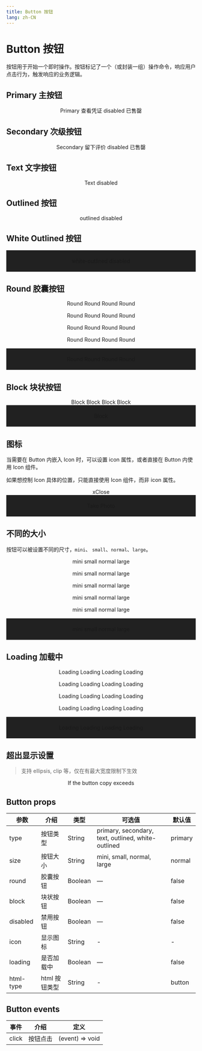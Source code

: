 ```yaml
---
title: Button 按钮
lang: zh-CN
---
```


<script setup>
import Button from '../../panda-ui/src/components/button'
import Icon from '../../panda-ui/src/components/icon';

defineOptions({
  components: {
    'panda-button': Button,
    'panda-icon': Icon
  }
});
</script>

# Button 按钮

按钮用于开始一个即时操作。按钮标记了一个（或封装一组）操作命令，响应用户点击行为，触发响应的业务逻辑。

<!-- <ks-qrcode>扫描此二维码在移动端预览</ks-qrcode> -->

## Primary 主按钮

<div class="button-demo-wrapper">
  <panda-button type="primary" reverse>Primary 查看凭证</panda-button>
  <panda-button type="primary" disabled>disabled 已售罄</panda-button>
</div>

## Secondary 次级按钮

<div class="button-demo-wrapper">
  <panda-button type="secondary">Secondary 留下评价</panda-button>
  <panda-button type="secondary" disabled>disabled 已售罄</panda-button>
</div>

## Text 文字按钮

<div class="button-demo-wrapper">
  <panda-button type="text">Text</panda-button>
  <panda-button type="text" disabled>disabled</panda-button>
</div>

## Outlined 按钮

<div class="button-demo-wrapper">
  <panda-button type="outlined">outlined</panda-button>
  <panda-button type="outlined" disabled>disabled</panda-button>
</div>

## White Outlined 按钮

<div class="button-demo-wrapper">
  <div class="white-outlined-wrapper">
    <panda-button type="white-outlined">white-outlined</panda-button>
    <panda-button type="white-outlined" disabled>disabled</panda-button>
  </div>
</div>

## Round 胶囊按钮

<div class="button-demo-wrapper">
  <div>
    <panda-button type="primary" size="large" round>Round</panda-button>
    <panda-button type="primary" round>Round</panda-button>
    <panda-button type="primary" size="small" round>Round</panda-button>
    <panda-button type="primary" size="mini" round>Round</panda-button>
  </div>

  <div>
    <panda-button type="secondary" size="large" round>Round</panda-button>
    <panda-button type="secondary" round>Round</panda-button>
    <panda-button type="secondary" size="small" round>Round</panda-button>
    <panda-button type="secondary" size="mini" round>Round</panda-button>
  </div>

  <div>
    <panda-button type="outlined" size="large" round>Round</panda-button>
    <panda-button type="outlined" round>Round</panda-button>
    <panda-button type="outlined" size="small" round>Round</panda-button>
    <panda-button type="outlined" size="mini" round>Round</panda-button>
  </div>

  <div>
    <panda-button type="text" size="large" round>Round</panda-button>
    <panda-button type="text" round>Round</panda-button>
    <panda-button type="text" size="small" round>Round</panda-button>
    <panda-button type="text" size="mini" round>Round</panda-button>
  </div>

  <div class="white-outlined-wrapper">
    <panda-button type="white-outlined" size="large" round>Round</panda-button>
    <panda-button type="white-outlined" round>Round</panda-button>
    <panda-button type="white-outlined" size="small" round>Round</panda-button>
    <panda-button type="white-outlined" size="mini" round>Round</panda-button>
  </div>
</div>

## Block 块状按钮

<div class="button-demo-wrapper block">
  <panda-button type="primary" block>Block</panda-button>
  <panda-button type="secondary" block>Block</panda-button>
  <panda-button type="outlined" block>Block</panda-button>
  <panda-button type="text" block>Block</panda-button>
  <div class="white-outlined-wrapper">
    <panda-button type="white-outlined" block>Block</panda-button>
  </div>
</div>

## 图标

当需要在 Button 内嵌入 Icon 时，可以设置 icon 属性，或者直接在 Button 内使用 Icon 组件。

如果想控制 Icon 具体的位置，只能直接使用 Icon 组件，而非 icon 属性。

<div class="button-demo-wrapper">
  <panda-button type="primary" icon="anchor"></panda-button>
  <panda-button type="secondary" icon="x"> xClose</panda-button>
  <panda-button type="text"><panda-icon name="aperture"></panda-icon></panda-button>
  <div class="white-outlined-wrapper">
    <panda-button type="white-outlined" icon="camera"> Take Photo</panda-button>
  </div>
</div>

## 不同的大小

按钮可以被设置不同的尺寸，`mini`、 `small`、`normal`、`large`。

<div class="button-demo-wrapper">
  <div>
    <panda-button size="mini" icon="cloud-drizzle">mini</panda-button>
    <panda-button size="small" icon="cloud-lightning">small</panda-button>
    <panda-button icon="cloud-snow">normal</panda-button>
    <panda-button size="large" icon="cloud">large</panda-button>
  </div>
  <div>
    <panda-button size="mini">mini</panda-button>
    <panda-button size="small">small</panda-button>
    <panda-button>normal</panda-button>
    <panda-button size="large">large</panda-button>
  </div>
  <div>
    <panda-button type="secondary" size="mini">mini</panda-button>
    <panda-button type="secondary" size="small">small</panda-button>
    <panda-button type="secondary">normal</panda-button>
    <panda-button type="secondary" size="large">large</panda-button>
  </div>
  <div>
    <panda-button type="outlined" size="mini">mini</panda-button>
    <panda-button type="outlined" size="small">small</panda-button>
    <panda-button type="outlined">normal</panda-button>
    <panda-button type="outlined" size="large">large</panda-button>
  </div>
  <div>
    <panda-button type="text" size="mini">mini</panda-button>
    <panda-button type="text" size="small">small</panda-button>
    <panda-button type="text">normal</panda-button>
    <panda-button type="text" size="large">large</panda-button>
  </div>
  <div class="white-outlined-wrapper">
     <panda-button type="white-outlined" size="mini">mini</panda-button>
     <panda-button type="white-outlined" size="small">small</panda-button>
     <panda-button type="white-outlined">normal</panda-button>
     <panda-button type="white-outlined" size="large">large</panda-button>
   </div>
</div>

## Loading 加载中

<div class="button-demo-wrapper">
  <div>
    <panda-button size="mini" loading>Loading</panda-button>
    <panda-button size="small" loading>Loading</panda-button>
    <panda-button loading>Loading</panda-button>
    <panda-button size="large" loading>Loading</panda-button>
  </div>
  <div>
    <panda-button size="mini" loading></panda-button>
    <panda-button size="small" loading></panda-button>
    <panda-button loading></panda-button>
    <panda-button size="large" loading></panda-button>
  </div>
  <div>
    <panda-button type="secondary" size="mini" loading>Loading</panda-button>
    <panda-button type="secondary" size="small" loading>Loading</panda-button>
    <panda-button type="secondary" loading>Loading</panda-button>
    <panda-button type="secondary" size="large" loading>Loading</panda-button>
  </div>
  <div>
    <panda-button type="outlined" size="mini" loading>Loading</panda-button>
    <panda-button type="outlined" size="small" loading>Loading</panda-button>
    <panda-button type="outlined" loading>Loading</panda-button>
    <panda-button type="outlined" size="large" loading>Loading</panda-button>
  </div>
  <div>
    <panda-button type="text" size="mini" loading>Loading</panda-button>
    <panda-button type="text" size="small" loading>Loading</panda-button>
    <panda-button type="text" loading>Loading</panda-button>
    <panda-button type="text" size="large" loading>Loading</panda-button>
  </div>
  <div class="white-outlined-wrapper">
    <panda-button type="white-outlined" size="mini" loading>Loading</panda-button>
    <panda-button type="white-outlined" size="small" loading>Loading</panda-button>
    <panda-button type="white-outlined" loading>Loading</panda-button>
    <panda-button type="white-outlined" size="large" loading>Loading</panda-button>
  </div>
</div>

## 超出显示设置

> 支持 ellipsis, clip 等，仅在有最大宽度限制下生效

<div class="button-demo-wrapper">
  <panda-button type="primary" style="max-width: 200px;" text-overflow="ellipsis">If the button copy exceeds</panda-button>
</div>

## Button props

| 参数      | 介绍          | 类型    | 可选值                                             | 默认值  |
| --------- | ------------- | ------- | -------------------------------------------------- | ------- |
| type      | 按钮类型      | String  | primary, secondary, text, outlined, white-outlined | primary |
| size      | 按钮大小      | String  | mini, small, normal, large                         | normal  |
| round     | 胶囊按钮      | Boolean | —                                                  | false   |
| block     | 块状按钮      | Boolean | —                                                  | false   |
| disabled  | 禁用按钮      | Boolean | —                                                  | false   |
| icon      | 显示图标      | String  | -                                                  | -       |
| loading   | 是否加载中    | Boolean | —                                                  | false   |
| html-type | html 按钮类型 | String  | -                                                  | button  |

## Button events

| 事件  | 介绍     | 定义            |
| ----- | -------- | --------------- |
| click | 按钮点击 | (event) => void |

<style lang="scss" scoped>
.white-outlined-wrapper {
  background: #212121;
  padding: 20px 0;
}
.button-demo-wrapper {
  text-align: center;
  max-width: 600px;
  margin: 0 auto;
  .panda-button {
    margin: 8px;
  }
  > div {
    margin-bottom: 15px;
  }
  &.block .panda-button {
    margin: 10px 0;
  }
}
</style>
